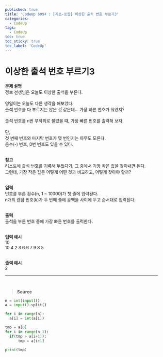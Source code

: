```yaml
---
published: true
title: 'CodeUp 6094 : [기초-종합] 이상한 출석 번호 부르기3'
categories:
  - CodeUp
tags:
  - CodeUp
toc: true
toc_sticky: true
toc_label: 'CodeUp'
---
```


# 이상한 출석 번호 부르기3

**문제 설명**  
정보 선생님은 오늘도 이상한 출석을 부른다.  
<br>
영일이는 오늘도 다른 생각을 해보았다.  
출석 번호를 다 부르지는 않은 것 같은데... 가장 빠른 번호가 뭐였지?  
<br>
출석 번호를 n번 무작위로 불렀을 때, 가장 빠른 번호를 출력해 보자.  
<br>
단,  
첫 번째 번호와 마지막 번호가 몇 번인지는 아무도 모른다.  
음수(-) 번호, 0번 번호도 있을 수 있다.  
<br>

**참고**  
리스트에 출석 번호를 기록해 두었다가, 그 중에서 가장 작은 값을 찾아내면 된다.  
그런데, 가장 작은 값은 어떻게 어떤 것과 비교하고, 어떻게 찾아야 할까?  
<br>

**입력**  
번호를 부른 횟수(n, 1 ~ 10000)가 첫 줄에 입력된다.  
n개의 랜덤 번호(k)가 두 번째 줄에 공백을 사이에 두고 순서대로 입력된다.  
<br>

**출력**  
출석을 부른 번호 중에 가장 빠른 번호를 출력한다.  
<br>

**입력 예시**  
10  
10 4 2 3 6 6 7 9 8 5  
<br>

**출력 예시**  
2

---

<br>

> **Source**

```python
n = int(input())
a = input().split()

for i in range(n):
  a[i] = int(a[i])

tmp = a[0]
for i in range(n-1):
  if(tmp > a[i+1]):
      tmp = a[i+1]

print(tmp)
```
